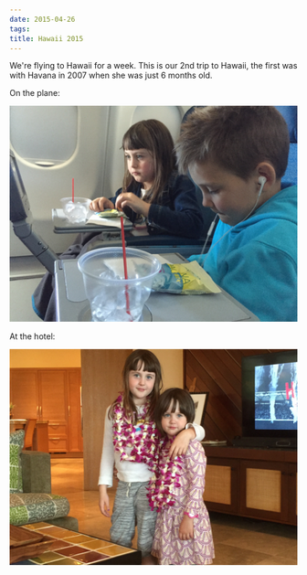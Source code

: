 ```yaml
---
date: 2015-04-26
tags: 
title: Hawaii 2015
---
```

<!--
date: 2015-04-26
tags: 
-->

We're flying to Hawaii for a week. This is our 2nd trip to Hawaii, the first was with Havana in 2007 when she was just 6 months old. 

On the plane:

![Title](/img/IMG_5575.JPG)

At the hotel:

![Title](/img/IMG_5588.JPG)
